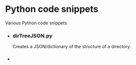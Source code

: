 # Python code snippets
Various Python code snippets

* ### dirTreeJSON.py
  Creates a JSON/dictionary of the structure of a directory.

* ### 